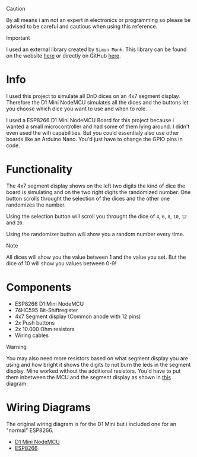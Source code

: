 > [!Caution]
> By all means i am not an expert in electronics or programming so please be advised to be careful and cautious when using this reference.

> [!Important]
> I used an external library created by `Simon Monk`. This library can be found on the website [here](http://srmonk.blogspot.com/2012/01/arduino-timer-library.html) or directly on GitHub [here](https://github.com/JChristensen/Timer).

# Info
I used this project to simulate all DnD dices on an 4x7 segment display.
Therefore the D1 Mini NodeMCU simulates all the dices and the buttons let you choose which dice you want to use and when to role.

I used a ESP8266 D1 Mini NodeMCU Board for this project because i wanted a small microcontroller and had some of them lying around. I didn't even used the wifi capabilities. But you could essentialy also use other boards like an Arduino Nano. You'd just have to change the GPIO pins in code.

# Functionality
The 4x7 segment display shows on the left two digits the kind of dice the board is simulating and on the two right digits the randomized number.
One button scrolls throught the selection of the dices and the other one randomizes the number.

Using the selection button will scroll you throught the dice of `4`, `6`, `8`, `10`, `12` and `20`.

Using the randomizer button will show you a random number every time.

> [!Note]
> All dices will show you the value between 1 and the value you set. But the dice of 10 will show you values between 0-9!

# Components
- ESP8266 D1 Mini NodeMCU
- 74HC595 Bit-Shiftregister
- 4x7 Segment display (Common anode with 12 pins)
- 2x Push buttons
- 2x 10.000 Ohm resistors
- Wiring cables

> [!Warning]
> You may also need more resistors based on what segment display you are using and how bright it shows the digits to not burn the leds in the segment display. Mine worked without the additional resistors. You'd have to put them inbetween the MCU and the segment display as shown in [this](/pictures/ESP8266_WiringDiagram_Sketch.png) diagram.

# Wiring Diagrams
The original wiring diagram is for the D1 Mini but i included one for an "normal" ESP8266.

- [D1 Mini NodeMCU](/pictures/D1MiniNodeMCU_WiringDiagram.png)
- [ESP8266](/pictures/ESP8266_WiringDiagram_Sketch.png)
